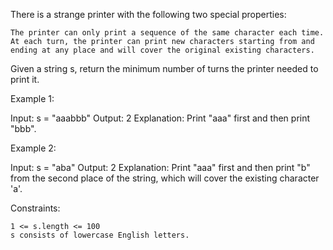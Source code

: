 There is a strange printer with the following two special properties:

    The printer can only print a sequence of the same character each time.
    At each turn, the printer can print new characters starting from and ending at any place and will cover the original existing characters.

Given a string s, return the minimum number of turns the printer needed to print it.

Example 1:

Input: s = "aaabbb"
Output: 2
Explanation: Print "aaa" first and then print "bbb".

Example 2:

Input: s = "aba"
Output: 2
Explanation: Print "aaa" first and then print "b" from the second place of the string, which will cover the existing character 'a'.

Constraints:

    1 <= s.length <= 100
    s consists of lowercase English letters.
